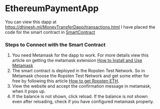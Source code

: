 # EthereumPaymentApp
You can view this dapp at https://dhinesh.ml/MoneyTransferDapp/transactions.html
I have placed the code for the smart contract in [SmartContract](/SmartContract)  

  
### Steps to Connect with the Smart Contract
1. You need Metamask for the dapp to work. For more details view this article on getting the metamask extension [How to Install and Use Metamask](https://blog.wetrust.io/how-to-install-and-use-metamask-7210720ca047)  
2. The smart contract is deployed in the Ropsten Test Network. So in Metamask choose the Ropsten Test Network and get some ether for free by following this article [How to get Ropsten ETH](https://www.2key.network/blog-posts/what-is-ropsten-eth-and-how-can-i-get-some#:~:text=You%20can%20claim%20Ropsten%20ETH,%3A%2F%2Ffaucet.ropsten.be%2F).  
3. View the website and accept the confirmation message in metamask, when it pops up.  
4. If the balance is not shown, click reload. If the balance is not shown even after reloading, check if you have configured metamask properly.  

